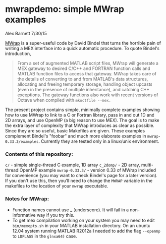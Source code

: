 # mwrapdemo: simple MWrap examples

  Alex Barnett 7/30/15

[MWrap](http://www.cs.cornell.edu/~bindel/sw/mwrap/) is a super-useful code by David Bindel that turns the horrible pain of writing a MEX interface into a quick automatic procedure. To quote Bindel's introduction,

>From a set of augmented MATLAB script files, MWrap will generate a MEX gateway to desired C/C\++ and FORTRAN function calls and MATLAB function files to access that gateway. MWrap takes care of the details of converting to and from MATLAB's data structures, allocating and freeing temporary storage, handling object upcasts (even in the presence of multiple inheritance), and catching C\++ exceptions. The gateway functions also work with recent versions of Octave when compiled with `mkoctfile --mex.`

The present project contains simple, minimally complete examples showing how to use MWrap to link to a C or Fortran library, pass in and out 1D and 2D arrays, and use OpenMP (a big reason to use MEX). The goal is to make the extra layer of complexity that MWrap introduces as clear as possible. Since they are so useful, basic Makefiles are given. These examples complement Bindel's "foobar" and much more elaborate examples in `mwrap-0.33.3/examples`. Currently they are tested only in a linux/unix environment.

### Contents of this repository:

`c/` - simple single-thread C example, 1D array
`c_2domp/` - 2D array, multi-thread OpenMP example
`mwrap-0.33.3/` - version 0.33 of MWrap included for convenience (you may want to check Bindel's page for a later version). If you don't use this, then you'll need to change the `MWRAP` variable in the makefiles to the location of your `mwrap` executable.

### Notes for MWrap:

* Function names cannot use _ (underscore). It will fail in a non-informative way if you try this.
* To get mex compilation working on your system you may need to edit `bin/mexopts.sh` in your MATLAB installation directory. On an ubuntu 12.04 system running MATLAB R2012a I needed to add the flag `--openmp` to `LDFLAGS` in the `glnxa64)` case.


